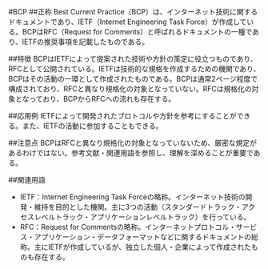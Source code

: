 

#BCP
##正称
Best Current Practice（BCP）は、インターネット技術に関するドキュメントであり、IETF（Internet Engineering Task Force）が作成している。BCPはRFC（Request for Comments）と呼ばれるドキュメントの一種であり、IETFの推奨事項を記載したものである。

##特徴
BCPはIETFによって提案された技術や方針の策定に役立つものであり、RFCとして公開されている。IETFは技術的な規格を作成するための機関であり、BCPはその活動の一環として作成されたものである。BCPは通常2ページ程度で構成されており、RFCと異なり規格化の対象となっていない。RFCは規格化の対象となっており、BCPからRFCへの流れも存在する。

##応用例
IETFによって開発されたプロトコルや方針を参考にすることができる。また、IETFの活動に参加することもできる。

##注意点
BCPはRFCと異なり規格化の対象となっていないため、厳密な規定があるわけではない。参考文献・関連用語を参照し、理解を深めることが重要である。

##関連用語
* IETF：Internet Engineering Task Forceの略称。インターネット技術の開発・維持を目的とした機関。主に3つの活動（スタンダードトラック・アクセスレベルトラック・アプリケーションレベルトラック）を行っている。  
* RFC：Request for Commentsの略称。インターネットプロトコル・サービス・アプリケーション・データフォーマットなどに関するドキュメントの総称。主にIETFが作成しているが、独立した個人・企業によって作成されたものも存在する。
